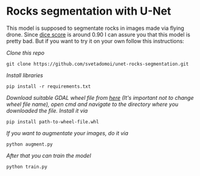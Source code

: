 # Rocks segmentation with U-Net
This model is supposed to segmentate rocks in images made via flying drone. Since [dice score](https://en.wikipedia.org/wiki/S%C3%B8rensen%E2%80%93Dice_coefficient) is around 0.90 I can assure you that this model is pretty bad. 
But if you want to try it on your own follow this instructions:

*Clone this repo*
```
git clone https://github.com/svetadomoi/unet-rocks-segmentation.git
```
*Install libraries*
```
pip install -r requirements.txt
```

*Download suitable GDAL wheel file from [here](https://www.lfd.uci.edu/~gohlke/pythonlibs/#gdal) (It's important not to change wheel file name), open cmd and navigate to the directory where you downloaded the file. Install it via*
```
pip install path-to-wheel-file.whl
```

*If you want to augmentate your images, do it via*
```
python augment.py
```
*After that you can train the model*
```
python train.py
```